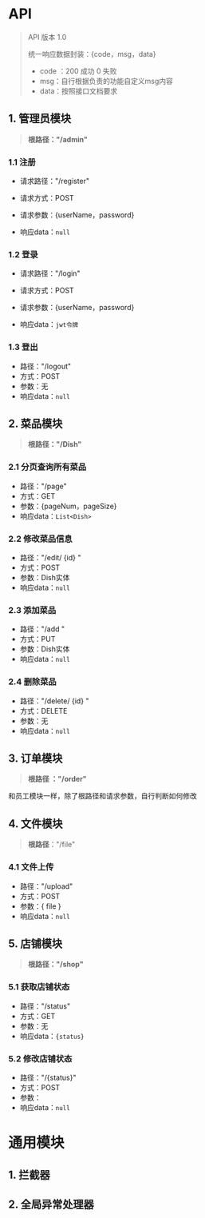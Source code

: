 # API

> API 版本 1.0
>
> 
>
> 统一响应数据封装：{code，msg，data}
>
> - code ：200 成功     0 失败
> - msg：自行根据负责的功能自定义msg内容
> - data：按照接口文档要求



## 1. 管理员模块

> **根路径："/admin"**

### 1.1 注册

- 请求路径："/register"

- 请求方式：POST

- 请求参数：{userName，password}

- 响应data：`null`

### 1.2 登录

- 请求路径："/login"

- 请求方式：POST

- 请求参数：{userName，password}

- 响应data：`jwt令牌`



### 1.3 登出

- 路径："/logout"
- 方式：POST
- 参数：无
- 响应data：`null`





## 2. 菜品模块

> **根路径："/Dish"**

### 2.1 分页查询所有菜品

- 路径："/page"
- 方式：GET
- 参数：{pageNum，pageSize}
- 响应data：`List<Dish>`



### 2.2 修改菜品信息

- 路径："/edit/ {id} "
- 方式：POST
- 参数：Dish实体
- 响应data：`null`



### 2.3 添加菜品

- 路径："/add "
- 方式：PUT
- 参数：Dish实体
- 响应data：`null`



### 2.4 删除菜品

- 路径："/delete/ {id} "
- 方式：DELETE
- 参数：无
- 响应data：`null`



## 3. 订单模块

> **根路径 ："/order"**



和员工模块一样，除了根路径和请求参数，自行判断如何修改





## 4. 文件模块

> **根路径**："/file"

### 4.1 文件上传

- 路径："/upload"
- 方式：POST
- 参数：{ file }
- 响应data：`null`



## 5. 店铺模块

> **根路径："/shop"**



### 5.1 获取店铺状态

- 路径："/status"
- 方式：GET
- 参数：无
- 响应data：`{status}`



### 5.2 修改店铺状态

- 路径："/{status}"
- 方式：POST
- 参数： 
- 响应data：`null`













# 通用模块

## 1. 拦截器



## 2. 全局异常处理器


